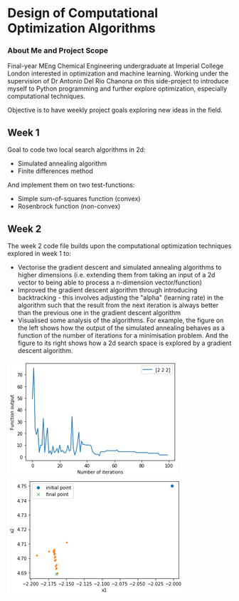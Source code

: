 # Design of Computational Optimization Algorithms

### About Me and Project Scope

Final-year MEng Chemical Engineering undergraduate at Imperial College London interested in optimization and machine learning. Working under the supervision of Dr Antonio Del Rio Chanona on this side-project to introduce myself to Python programming and further explore optimization, especially computational techniques. 

Objective is to have weekly project goals exploring new ideas in the field. 

## Week 1 

Goal to code two local search algorithms in 2d: 
- Simulated annealing algorithm 
- Finite differences method 

And implement them on two test-functions: 
- Simple sum-of-squares function (convex)
- Rosenbrock function (non-convex) 

## Week 2 

The week 2 code file builds upon the computational optimization techniques explored in week 1 to: 
- Vectorise the gradient descent and simulated annealing algorithms to higher dimensions (i.e. extending them from taking an input of a 2d vector to being able to process a n-dimension vector/function) 
- Improved the gradient descent algorithm through introducing backtracking - this involves adjusting the "alpha" (learning rate) in the algorithm such that the result from the next iteration is always better than the previous one in the gradient descent algorithm 
- Visualised some analysis of the algorithms. For example, the figure on the left shows how the output of the simulated annealing behaves as a function of the number of iterations for a minimisation problem. And the figure to its right shows how a 2d search space is explored by a gradient descent algorithm.


![](Images/Simulated_annealing.png) ![](Images/gradient_descent_search_space.png)

  
